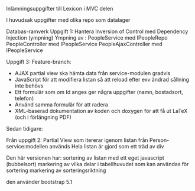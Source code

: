 Inlämningsuppgifter till Lexicon i MVC delen

I huvudsak uppgifter med olika repo som datalager

Databas-ramverk
Uppgift 1:
   Hantera Inversion of Control med Dependency Injection (ympning)
   Ympning av :
      PeopleService med IPeopleRepo
      PeopleController med IPeopleService
      PeopleAjaxController med IPeopleService

Uppgift 3:
Feature-branch:
  - AJAX
      partial view ska hämta data från service-modulen gradvis
  - JavaScript för att modifiera listan så att reload efter exv ändrad sållning inte behövs
  - Ett formulär som om Id anges ger några uppgifter (namn, bostadsort, telefon)
  - Använd samma formulär för att radera
  - XML-baserad dokumentation av koden och doxygen för att få ut LaTeX (och i förlängning PDF)

Sedan tidigare:

Från uppgift 2:
Partial View som itererar igenom listan från Person-service:modellen används
Hela listan är gjord som ett träd av div

Den här versionen har:
  sortering av listan med ett eget javascript (bubbelsort)
  markering av vilka delar i tabellhuvudet som kan användas för sortering
  markering av sorteringsriktning

den använder bootstrap 5.1
